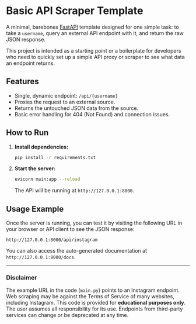 # Basic API Scraper Template

A minimal, barebones [FastAPI](https://fastapi.tiangolo.com/) template designed for one simple task: to take a `username`, query an external API endpoint with it, and return the raw JSON response.

This project is intended as a starting point or a boilerplate for developers who need to quickly set up a simple API proxy or scraper to see what data an endpoint returns.

## Features

-   Single, dynamic endpoint: `/api/{username}`
-   Proxies the request to an external source.
-   Returns the untouched JSON data from the source.
-   Basic error handling for 404 (Not Found) and connection issues.

## How to Run

1.  **Install dependencies:**
    ```bash
    pip install -r requirements.txt
    ```

2.  **Start the server:**
    ```bash
    uvicorn main:app --reload
    ```
    The API will be running at `http://127.0.0.1:8000`.

## Usage Example

Once the server is running, you can test it by visiting the following URL in your browser or API client to see the JSON response:

`http://127.0.0.1:8000/api/instagram`

You can also access the auto-generated documentation at `http://127.0.0.1:8000/docs`.

---

### **Disclaimer**

The example URL in the code (`main.py`) points to an Instagram endpoint. Web scraping may be against the Terms of Service of many websites, including Instagram. This code is provided for **educational purposes only**. The user assumes all responsibility for its use. Endpoints from third-party services can change or be deprecated at any time.
